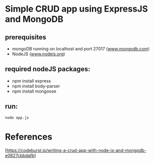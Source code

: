 # Simple CRUD app using ExpressJS and MongoDB

## prerequisites
- mongoDB running on localhost and port 27017 (www.mongodb.com)
- NodeJS (www.nodejs.org)

## required nodeJS packages:
- npm install express
- npm install body-parser
- npm install mongoose

## run:
`node app.js`


# References
[https://codeburst.io/writing-a-crud-app-with-node-js-and-mongodb-e0827cbbdafb]

